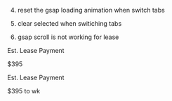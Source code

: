 4. reset the gsap loading animation when switch tabs

5. clear selected when switiching tabs

6. gsap scroll is not working for lease

Est. Lease Payment

$395

Est. Lease Payment

$395 to wk



<!-- clear selected for everyting to fix the summary _Interior Upgrades_ & for summary will also be fixed -->